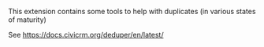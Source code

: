 This extension contains some tools to help with duplicates (in various states of maturity)

See https://docs.civicrm.org/deduper/en/latest/
